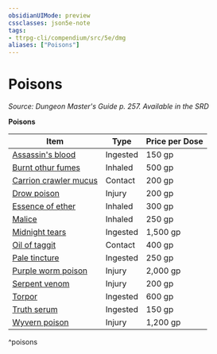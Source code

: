 ```yaml
---
obsidianUIMode: preview
cssclasses: json5e-note
tags:
- ttrpg-cli/compendium/src/5e/dmg
aliases: ["Poisons"]
---
```

# Poisons
*Source: Dungeon Master's Guide p. 257. Available in the <span title='Systems Reference Document (5.1)'>SRD</span>* 

**Poisons**

| Item | Type | Price per Dose |
|------|------|----------------|
| [Assassin's blood](/CLI/items/assassins-blood.md) | Ingested | 150 gp |
| [Burnt othur fumes](/CLI/items/burnt-othur-fumes.md) | Inhaled | 500 gp |
| [Carrion crawler mucus](/CLI/items/carrion-crawler-mucus.md) | Contact | 200 gp |
| [Drow poison](/CLI/items/drow-poison.md) | Injury | 200 gp |
| [Essence of ether](/CLI/items/essence-of-ether.md) | Inhaled | 300 gp |
| [Malice](/CLI/items/malice.md) | Inhaled | 250 gp |
| [Midnight tears](/CLI/items/midnight-tears.md) | Ingested | 1,500 gp |
| [Oil of taggit](/CLI/items/oil-of-taggit.md) | Contact | 400 gp |
| [Pale tincture](/CLI/items/pale-tincture.md) | Ingested | 250 gp |
| [Purple worm poison](/CLI/items/purple-worm-poison.md) | Injury | 2,000 gp |
| [Serpent venom](/CLI/items/serpent-venom.md) | Injury | 200 gp |
| [Torpor](/CLI/items/torpor.md) | Ingested | 600 gp |
| [Truth serum](/CLI/items/truth-serum.md) | Ingested | 150 gp |
| [Wyvern poison](/CLI/items/wyvern-poison.md) | Injury | 1,200 gp |
^poisons